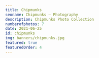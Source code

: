 ```yaml
---
title: Chipmunks
seoname: Chipmunks — Photography
description: Chipmunks Photo Collection
numberofphotos: 7
date: 2021-06-25
id: chipmunks
img: banners/chipmunks.jpg
featured: true
featuredOrder: 4
---
```

